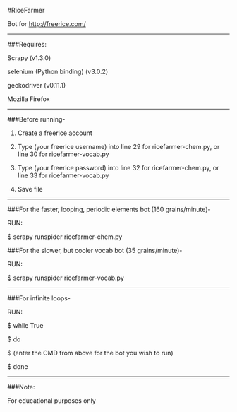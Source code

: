 #RiceFarmer

Bot for http://freerice.com/

---

###Requires:

Scrapy (v1.3.0)

selenium (Python binding) (v3.0.2)

geckodriver (v0.11.1)

Mozilla Firefox

---

###Before running-

1. Create a freerice account

2. Type (your freerice username) into line 29 for ricefarmer-chem.py, or line 30 for ricefarmer-vocab.py

3. Type (your freerice password) into line 32 for ricefarmer-chem.py, or line 33 for ricefarmer-vocab.py

4. Save file

---

###For the faster, looping, periodic elements bot (160 grains/minute)-

RUN:

$ scrapy runspider ricefarmer-chem.py

###For the slower, but cooler vocab bot (35 grains/minute)-

RUN:

$ scrapy runspider ricefarmer-vocab.py

---

###For infinite loops-

RUN:

$ while True

$ do

$ (enter the CMD from above for the bot you wish to run)

$ done


---

###Note:

For educational purposes only

